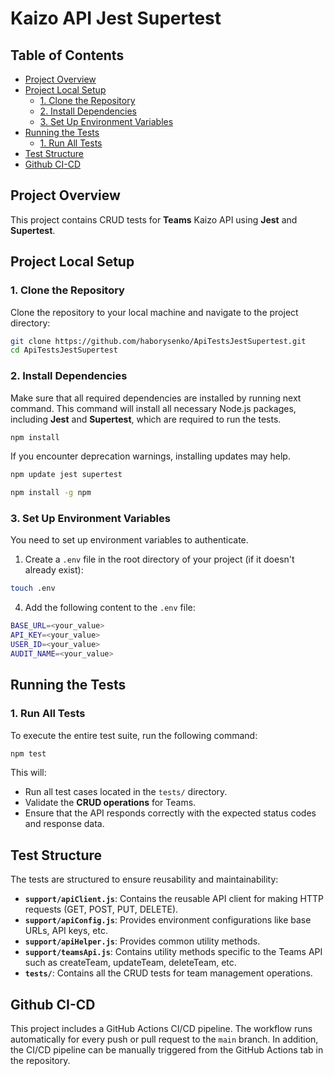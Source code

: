 # Kaizo API Jest Supertest

## Table of Contents

- [Project Overview](#project-overview)
- [Project Local Setup](#project-setup)
  - [1. Clone the Repository](#1-clone-the-reposiory)
  - [2. Install Dependencies](#2-install-dependencies)
  - [3. Set Up Environment Variables](#3-set-up-environment-variables)
- [Running the Tests](#running-the-tests)
  - [1. Run All Tests](#1-run-all-tests)
- [Test Structure](#test-structure)
- [Github CI-CD](#github-ci-cd)

## Project Overview

This project contains CRUD tests for **Teams** Kaizo API using **Jest** and **Supertest**.

## Project Local Setup

### 1. Clone the Repository

Clone the repository to your local machine and navigate to the project directory:

```bash
git clone https://github.com/haborysenko/ApiTestsJestSupertest.git
cd ApiTestsJestSupertest
```

### 2. Install Dependencies

Make sure that all required dependencies are installed by running next command.
This command will install all necessary Node.js packages, including **Jest** and **Supertest**, which are required to run the tests.

```bash
npm install
```

If you encounter deprecation warnings, installing updates may help.

```bash
npm update jest supertest
```

```bash
npm install -g npm
```

### 3. Set Up Environment Variables

You need to set up environment variables to authenticate.

1. Create a `.env` file in the root directory of your project (if it doesn't already exist):

```bash
touch .env
```

4. Add the following content to the `.env` file:

```bash
BASE_URL=<your_value>
API_KEY=<your_value>
USER_ID=<your_value>
AUDIT_NAME=<your_value>
```

## Running the Tests

### 1. Run All Tests

To execute the entire test suite, run the following command:

```bash
npm test
```

This will:

- Run all test cases located in the `tests/` directory.
- Validate the **CRUD operations** for Teams.
- Ensure that the API responds correctly with the expected status codes and response data.

## Test Structure

The tests are structured to ensure reusability and maintainability:

- **`support/apiClient.js`**: Contains the reusable API client for making HTTP requests (GET, POST, PUT, DELETE).
- **`support/apiConfig.js`**: Provides environment configurations like base URLs, API keys, etc.
- **`support/apiHelper.js`**: Provides common utility methods.
- **`support/teamsApi.js`**: Contains utility methods specific to the Teams API such as createTeam, updateTeam, deleteTeam, etc.
- **`tests/`**: Contains all the CRUD tests for team management operations.

## Github CI-CD

This project includes a GitHub Actions CI/CD pipeline.
The workflow runs automatically for every push or pull request to the `main` branch.
In addition, the CI/CD pipeline can be manually triggered from the GitHub Actions tab in the repository.
